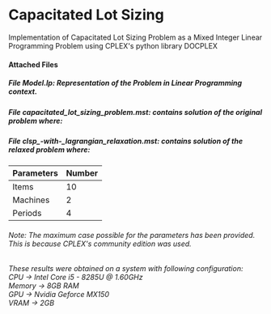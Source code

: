 # Capacitated Lot Sizing
Implementation of Capacitated Lot Sizing Problem as a Mixed Integer Linear Programming Problem using CPLEX's python library DOCPLEX


#### Attached Files

##### File *Model.lp*: Representation of the Problem in Linear Programming context.

##### File *capacitated_lot_sizing_problem.mst*: contains solution of the original problem where:

##### File *clsp_-with-_lagrangian_relaxation.mst*: contains solution of the relaxed problem where:


Parameters | Number
-----------|--------
Items  	 | 10
Machines | 2
Periods  | 4


###### *Note*: The maximum case possible for the parameters has been provided. This is because CPLEX's community edition was used. 

*These results were obtained on a system with following configuration:*<br/>
_CPU    -> Intel Core i5 - 8285U @ 1.60GHz<br/>
Memory -> 8GB RAM<br/>
GPU    -> Nvidia Geforce MX150<br/>
VRAM   -> 2GB <br/>_
